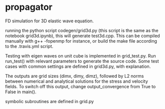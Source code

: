 # propagator

FD simulation for 3D elastic wave equation.

running the python script codegen/grid3d.py (this script is the same as the notebook grid3d.ipynb), this will generate test3d.cpp. This can be compiled manually with g++ -fopenmp for instance, or build the make file according to the .travis.yml script.

Testing with eigen waves on unit cube is implemented in grid_test.py. Run run_test() with relevant parameters to generate the source code. Some test cases with common settings are defined in grid3d.py, with explanation.

The outputs are grid sizes (dimx, dimy, dimz), followed by L2 norms between numerical and analytical solutions for the stress and velocity fields. To switch off this output, change output_convergence from True to False in main().

symbolic subroutines are defined in grid.py

